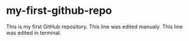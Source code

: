 # my-first-github-repo
This is my first GitHub repository.
This line was edited manualy.
This line was edited in terminal.
